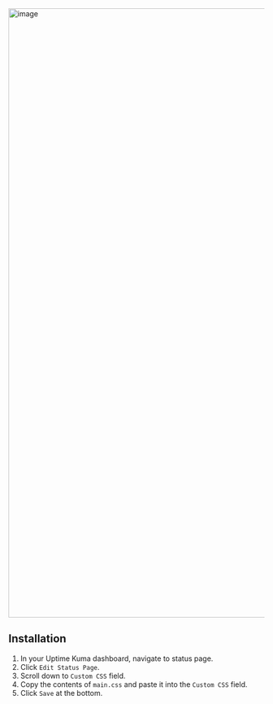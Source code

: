 <img width="1919" height="1199" alt="image" src="https://github.com/user-attachments/assets/0f508d09-17dd-43a8-a51d-9ced0ac4ae91" />


## Installation

1. In your Uptime Kuma dashboard, navigate to status page.
2. Click `Edit Status Page`.
3. Scroll down to `Custom CSS` field.
4. Copy the contents of `main.css` and paste it into the `Custom CSS` field.
5. Click `Save` at the bottom.

